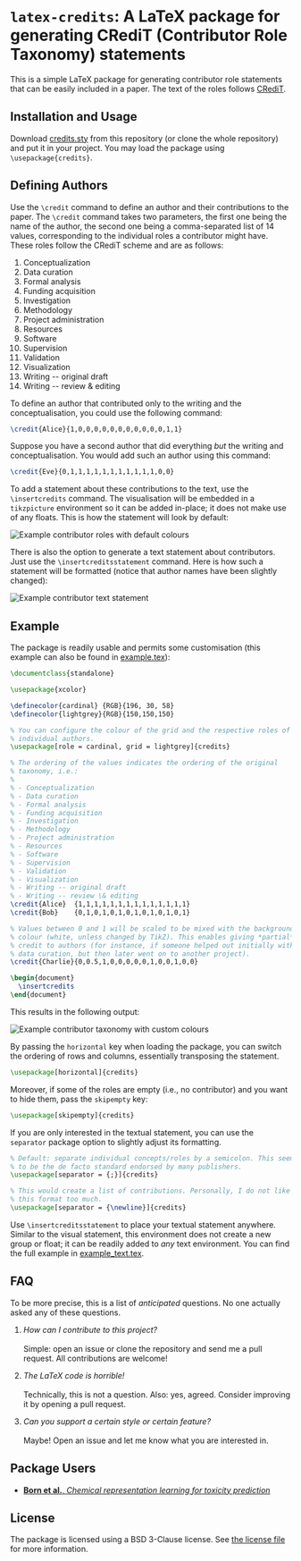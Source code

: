 # `latex-credits`: A LaTeX package for generating CRediT (Contributor Role Taxonomy) statements

This is a simple LaTeX package for generating contributor role
statements that can be easily included in a paper. The text of
the roles follows [CRediT](https://credit.niso.org/).

## Installation and Usage

Download [credits.sty](credits.sty) from this repository (or clone the
whole repository) and put it in your project. You may load the package
using `\usepackage{credits}`.

## Defining Authors

Use the `\credit` command to define an author and their contributions to
the paper. The `\credit` command takes two parameters, the first one
being the name of the author, the second one being a comma-separated
list of 14 values, corresponding to the individual roles a contributor
might have. These roles follow the CRediT scheme and are as follows:

1. Conceptualization
2. Data curation
3. Formal analysis
4. Funding acquisition
5. Investigation
6. Methodology
7. Project administration
8. Resources
9. Software
10. Supervision
11. Validation
12. Visualization
13. Writing -- original draft
14. Writing -- review & editing

To define an author that contributed only to the writing and the
conceptualisation, you could use the following command:

```latex
\credit{Alice}{1,0,0,0,0,0,0,0,0,0,0,0,1,1}
```

Suppose you have a second author that did everything *but* the writing
and conceptualisation. You would add such an author using this command:

```latex
\credit{Eve}{0,1,1,1,1,1,1,1,1,1,1,1,0,0}
```

To add a statement about these contributions to the text, use the
`\insertcredits` command. The visualisation will be embedded in
a `tikzpicture` environment so it can be added in-place; it does not
make use of any floats. This is how the statement will look by default:

![Example contributor roles with default colours](example_default.png)

There is also the option to generate a text statement about
contributors. Just use the `\insertcreditsstatement` command. Here is
how such a statement will be formatted (notice that author names have
been slightly changed):

![Example contributor text statement](example_text_default.png)

## Example

The package is readily usable and permits some customisation (this
example can also be found in [example.tex](example.tex)):

```latex
\documentclass{standalone}

\usepackage{xcolor}

\definecolor{cardinal} {RGB}{196, 30, 58}
\definecolor{lightgrey}{RGB}{150,150,150}

% You can configure the colour of the grid and the respective roles of
% individual authors.
\usepackage[role = cardinal, grid = lightgrey]{credits}

% The ordering of the values indicates the ordering of the original
% taxonomy, i.e.:
%
% - Conceptualization
% - Data curation
% - Formal analysis
% - Funding acquisition
% - Investigation
% - Methodology
% - Project administration
% - Resources
% - Software
% - Supervision
% - Validation
% - Visualization
% - Writing -- original draft
% - Writing -- review \& editing
\credit{Alice}  {1,1,1,1,1,1,1,1,1,1,1,1,1,1}
\credit{Bob}    {0,1,0,1,0,1,0,1,0,1,0,1,0,1}

% Values between 0 and 1 will be scaled to be mixed with the background
% colour (white, unless changed by TikZ). This enables giving *partial*
% credit to authors (for instance, if someone helped out initially with
% data curation, but then later went on to another project).
\credit{Charlie}{0,0.5,1,0,0,0,0,0,1,0,0,1,0,0}

\begin{document}
  \insertcredits
\end{document}
```

This results in the following output:

![Example contributor taxonomy with custom colours](example_custom.png)

By passing the `horizontal` key when loading the package, you can switch
the ordering of rows and columns, essentially transposing the statement.

```latex
\usepackage[horizontal]{credits}
```

Moreover, if some of the roles are empty (i.e., no contributor) and you want
to hide them, pass the `skipempty` key:

```latex
\usepackage[skipempty]{credits}
```


If you are only interested in the textual statement, you can use the
`separator` package option to slightly adjust its formatting.

```latex
% Default: separate individual concepts/roles by a semicolon. This seems
% to be the de facto standard endorsed by many publishers.
\usepackage[separator = {;}]{credits}

% This would create a list of contributions. Personally, I do not like
% this format too much.
\usepackage[separator = {\newline}]{credits}
```

Use `\insertcreditsstatement` to place your textual statement anywhere.
Similar to the visual statement, this environment does not create a new
group or float; it can be readily added to *any* text environment. You
can find the full example in [example_text.tex](example_text.tex).

## FAQ

To be more precise, this is a list of *anticipated* questions. No one
actually asked any of these questions.

1. *How can I contribute to this project?*\
   \
   Simple: open an issue or clone the repository and send me a pull
   request. All contributions are welcome!

2. *The LaTeX code is horrible!*\
   \
   Technically, this is not a question. Also: yes, agreed. Consider
   improving it by opening a pull request.

3. *Can you support a certain style or certain feature?*\
   \
   Maybe! Open an issue and let me know what you are interested in.

## Package Users

- [**Born et al.**, *Chemical representation learning for toxicity prediction*](https://pubs.rsc.org/en/content/articlelanding/2023/DD/D2DD00099G)

## License

The package is licensed using a BSD 3-Clause license. See [the license
file](LICENSE.md) for more information.
